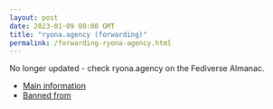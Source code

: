 ```yaml
---
layout: post
date: 2023-01-09 00:00 GMT
title: "ryona.agency (forwarding)"
permalink: /forwarding-ryona-agency.html
---
```


No longer updated - check ryona.agency on the Fediverse Almanac.

* [Main information](https://www.fediversealmanac.com/api/v1/instances/ryona.agency)
* [Banned from](https://www.fediversealmanac.com/api/v1/instances/ryona.agency/banned_from)

